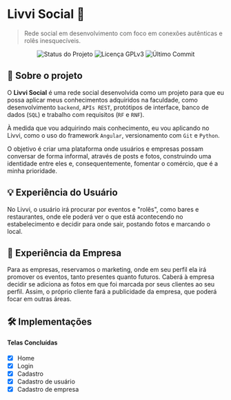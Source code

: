 #  Livvi Social 🥂

> Rede social em desenvolvimento com foco em conexões autênticas e rolês inesquecíveis.

<p align="center">
<img src="https://img.shields.io/badge/status-em%20desenvolvimento-yellow?style=for-the-badge" alt="Status do Projeto"/>
<img src="https://img.shields.io/badge/License-GPLv3-blue?style=for-the-badge" alt="Licença GPLv3"/>
<img src="https://img.shields.io/github/last-commit/louisedevs/livvi-social?style=for-the-badge" alt="Último Commit"/>
</p>


## 🚀 Sobre o projeto
O **Livvi Social** é uma rede social desenvolvida como um projeto para que eu possa aplicar meus conhecimentos adquiridos na faculdade, como desenvolvimento `backend`, `APIs REST`, protótipos de interface, banco de dados (`SQL`) e trabalho com requisitos (`RF` e `RNF`).

À medida que vou adquirindo mais conhecimento, eu vou aplicando no Livvi, como o uso do framework `Angular`, versionamento com `Git` e `Python`.

O objetivo é criar uma plataforma onde usuários e empresas possam conversar de forma informal, através de posts e fotos, construindo uma identidade entre eles e, consequentemente, fomentar o comércio, que é a minha prioridade.



## 💡 Experiência do Usuário
No Livvi, o usuário irá procurar por eventos e "rolês", como bares e restaurantes, onde ele poderá ver o que está acontecendo no estabelecimento e decidir para onde sair, postando fotos e marcando o local.


## 🏢 Experiência da Empresa
Para as empresas, reservamos o marketing, onde em seu perfil ela irá promover os eventos, tanto presentes quanto futuros. Caberá à empresa decidir se adiciona as fotos em que foi marcada por seus clientes ao seu perfil. Assim, o próprio cliente fará a publicidade da empresa, que poderá focar em outras áreas.


## 🛠️ Implementações

#### Telas Concluídas
- [X] Home
- [X] Login
- [X] Cadastro
- [X] Cadastro de usuário
- [X] Cadastro de empresa
